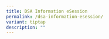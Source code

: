 ```yaml
---
title: DSA Information eSession
permalink: /dsa-information-esession/
variant: tiptap
description: ""
---
```

